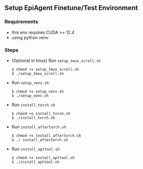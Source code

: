 ## Setup EpiAgent Finetune/Test Environment 

### Requirements 

- this env requires CUDA >= 12.4 
- using python venv 

### Steps 

- (Optional in tmux) Run `setup_tmux_scroll.sh`

    ```
    $ chmod +x setup_tmux_scroll.sh
    $ ./setup_tmux_scroll.sh
    ```

- Run `setup_venv.sh`

    ```
    $ chmod +x setup_venv.sh
    $ ./setup_venv.sh
    ```

- Run `install_torch.sh`

    ```
    $ chmod +x install_torch.sh
    $ ./install_torch.sh
    ```

- Run `install_aftertorch.sh`

    ```
    $ chmod +x install_aftertorch.sh
    $ ./ install_aftertorch.sh
    ```

- Run `install_apttool.sh`

    ```
    $ chmod +x install_apttool.sh
    $ ./install_apttool.sh
    ```
